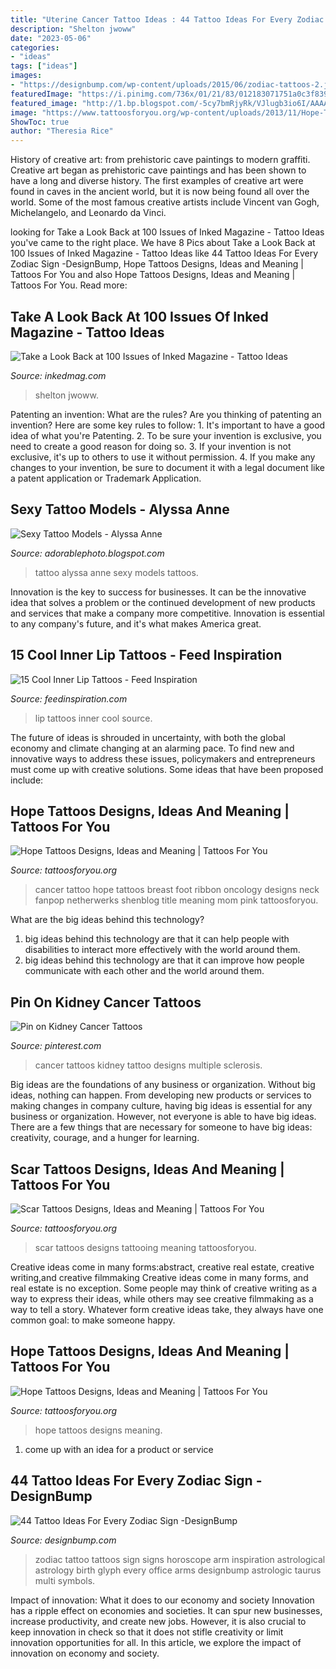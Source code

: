 ```yaml
---
title: "Uterine Cancer Tattoo Ideas : 44 Tattoo Ideas For Every Zodiac Sign -designbump"
description: "Shelton jwoww"
date: "2023-05-06"
categories:
- "ideas"
tags: ["ideas"]
images:
- "https://designbump.com/wp-content/uploads/2015/06/zodiac-tattoos-2.jpg"
featuredImage: "https://i.pinimg.com/736x/01/21/83/012183071751a0c3f8391bc6b3b7af84--kidney-cancer-cancer-tattoos.jpg"
featured_image: "http://1.bp.blogspot.com/-5cy7bmRjyRk/VJlugb3io6I/AAAAAAAAI6w/g9_WKNbBBYE/s1600/alyssa%2Banne%2Bmodel%2Btattoo%2B07.jpg"
image: "https://www.tattoosforyou.org/wp-content/uploads/2013/11/Hope-Tattoo-Gallery.jpg"
ShowToc: true
author: "Theresia Rice"
---
```



History of creative art: from prehistoric cave paintings to modern graffiti.
Creative art began as prehistoric cave paintings and has been shown to have a long and diverse history. The first examples of creative art were found in caves in the ancient world, but it is now being found all over the world. Some of the most famous creative artists include Vincent van Gogh, Michelangelo, and Leonardo da Vinci.

	

		
looking for Take a Look Back at 100 Issues of Inked Magazine - Tattoo Ideas you've came to the right place. We have 8 Pics about Take a Look Back at 100 Issues of Inked Magazine - Tattoo Ideas like 44 Tattoo Ideas For Every Zodiac Sign -DesignBump, Hope Tattoos Designs, Ideas and Meaning | Tattoos For You and also Hope Tattoos Designs, Ideas and Meaning | Tattoos For You. Read more:
		
    
## Take A Look Back At 100 Issues Of Inked Magazine - Tattoo Ideas

<img loading=lazy src="https://www.inkedmag.com/.image/c_limit%2Ccs_srgb%2Cfl_progressive%2Cq_auto:good%2Cw_700/MTY3MzMxMDEwNzU2MTU5MzEz/78.jpg" onerror="this.onerror=null;this.src='https://tse2.mm.bing.net/th?id=OIP.zplzqnC8mqjaMYjOJSVpgQAAAA&amp;pid=15.1';" alt="Take a Look Back at 100 Issues of Inked Magazine - Tattoo Ideas">

_Source: inkedmag.com_

>shelton jwoww. 

	

Patenting an invention: What are the rules?
Are you thinking of patenting an invention? Here are some key rules to follow: 1. It's important to have a good idea of what you're Patenting. 
2. To be sure your invention is exclusive, you need to create a good reason for doing so. 
3. If your invention is not exclusive, it's up to others to use it without permission. 4. If you make any changes to your invention, be sure to document it with a legal document like a patent application or Trademark Application. 
    
## Sexy Tattoo Models - Alyssa Anne

<img loading=lazy src="http://1.bp.blogspot.com/-5cy7bmRjyRk/VJlugb3io6I/AAAAAAAAI6w/g9_WKNbBBYE/s1600/alyssa%2Banne%2Bmodel%2Btattoo%2B07.jpg" onerror="this.onerror=null;this.src='https://tse4.mm.bing.net/th?id=OIP.i7TyStc5CwoqDXXqMow7CgHaKK&amp;pid=15.1';" alt="Sexy Tattoo Models - Alyssa Anne">

_Source: adorablephoto.blogspot.com_

>tattoo alyssa anne sexy models tattoos. 

	

Innovation is the key to success for businesses. It can be the innovative idea that solves a problem or the continued development of new products and services that make a company more competitive. Innovation is essential to any company's future, and it's what makes America great.

    
## 15 Cool Inner Lip Tattoos - Feed Inspiration

<img loading=lazy src="http://feedinspiration.com/wp-content/uploads/2016/03/Hot-Lip-Tattoo-Designs.jpg" onerror="this.onerror=null;this.src='https://tse2.mm.bing.net/th?id=OIP.md_d543wRVNny7WIb1u5OgHaJ4&amp;pid=15.1';" alt="15 Cool Inner Lip Tattoos - Feed Inspiration">

_Source: feedinspiration.com_

>lip tattoos inner cool source. 

	

The future of ideas is shrouded in uncertainty, with both the global economy and climate changing at an alarming pace. To find new and innovative ways to address these issues, policymakers and entrepreneurs must come up with creative solutions. Some ideas that have been proposed include: 

    
## Hope Tattoos Designs, Ideas And Meaning | Tattoos For You

<img loading=lazy src="https://www.tattoosforyou.org/wp-content/uploads/2013/11/Hope-Tattoo-Gallery.jpg" onerror="this.onerror=null;this.src='https://tse3.mm.bing.net/th?id=OIP.q-ThOokpyAQV_JsbwZ8cegHaFj&amp;pid=15.1';" alt="Hope Tattoos Designs, Ideas and Meaning | Tattoos For You">

_Source: tattoosforyou.org_

>cancer tattoo hope tattoos breast foot ribbon oncology designs neck fanpop netherwerks shenblog title meaning mom pink tattoosforyou. 

	

What are the big ideas behind this technology?
1. big ideas behind this technology are that it can help people with disabilities to interact more effectively with the world around them.
2. big ideas behind this technology are that it can improve how people communicate with each other and the world around them.

    
## Pin On Kidney Cancer Tattoos

<img loading=lazy src="https://i.pinimg.com/736x/01/21/83/012183071751a0c3f8391bc6b3b7af84--kidney-cancer-cancer-tattoos.jpg" onerror="this.onerror=null;this.src='https://tse3.mm.bing.net/th?id=OIP.4BbdUUwstVMgIkgc_g7KWAHaJ4&amp;pid=15.1';" alt="Pin on Kidney Cancer Tattoos">

_Source: pinterest.com_

>cancer tattoos kidney tattoo designs multiple sclerosis. 

	

Big ideas are the foundations of any business or organization. Without big ideas, nothing can happen. From developing new products or services to making changes in company culture, having big ideas is essential for any business or organization. However, not everyone is able to have big ideas. There are a few things that are necessary for someone to have big ideas: creativity, courage, and a hunger for learning.

    
## Scar Tattoos Designs, Ideas And Meaning | Tattoos For You

<img loading=lazy src="http://www.tattoosforyou.org/wp-content/uploads/2013/11/Scar-Tattooing.jpg" onerror="this.onerror=null;this.src='https://tse2.mm.bing.net/th?id=OIP.Nu5mmLdtbfzWUACK9gMSTAHaFj&amp;pid=15.1';" alt="Scar Tattoos Designs, Ideas and Meaning | Tattoos For You">

_Source: tattoosforyou.org_

>scar tattoos designs tattooing meaning tattoosforyou. 

	

Creative ideas come in many forms:abstract, creative real estate, creative writing,and creative filmmaking
Creative ideas come in many forms, and real estate is no exception. Some people may think of creative writing as a way to express their ideas, while others may see creative filmmaking as a way to tell a story. Whatever form creative ideas take, they always have one common goal: to make someone happy.

    
## Hope Tattoos Designs, Ideas And Meaning | Tattoos For You

<img loading=lazy src="https://www.tattoosforyou.org/wp-content/uploads/2013/11/Hope-Tattoos.jpg" onerror="this.onerror=null;this.src='https://tse4.mm.bing.net/th?id=OIP.rKJ-YDmq0NJsb0pkD3H6FQHaFj&amp;pid=15.1';" alt="Hope Tattoos Designs, Ideas and Meaning | Tattoos For You">

_Source: tattoosforyou.org_

>hope tattoos designs meaning. 

	

1. come up with an idea for a product or service

    
## 44 Tattoo Ideas For Every Zodiac Sign -DesignBump

<img loading=lazy src="https://designbump.com/wp-content/uploads/2015/06/zodiac-tattoos-2.jpg" onerror="this.onerror=null;this.src='https://tse4.mm.bing.net/th?id=OIP.YQECKpqqEy6S6jRlMv7-8wHaLH&amp;pid=15.1';" alt="44 Tattoo Ideas For Every Zodiac Sign -DesignBump">

_Source: designbump.com_

>zodiac tattoo tattoos sign signs horoscope arm inspiration astrological astrology birth glyph every office arms designbump astrologic taurus multi symbols. 

	

Impact of innovation: What it does to our economy and society
Innovation has a ripple effect on economies and societies. It can spur new businesses, increase productivity, and create new jobs. However, it is also crucial to keep innovation in check so that it does not stifle creativity or limit innovation opportunities for all. In this article, we explore the impact of innovation on economy and society.

